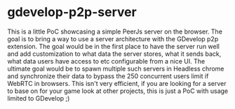# gdevelop-p2p-server
This is a little PoC showcasing a simple PeerJs server on the browser. The goal is to bring a way to use a server architecture with the GDevelop p2p extension. 
The goal would be in the first place to have the server run well and add customization to what data the server stores, what it sends back, what data users have access to etc configurable from a nice UI.
The ultimate goal would be to spawn multiple such servers in Headless chrome and synchronize their data to bypass the 250 concurrent users limit if WebRTC in browsers.
This isn't very efficient, if you are looking for a server to base on for your game look at other projects, this is just a PoC with usage limited to GDevelop ;)
